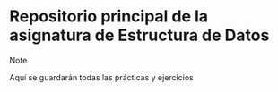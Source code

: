 # Repositorio principal de la asignatura de Estructura de Datos
> [!NOTE]
> Aquí se guardarán todas las prácticas y ejercicios
